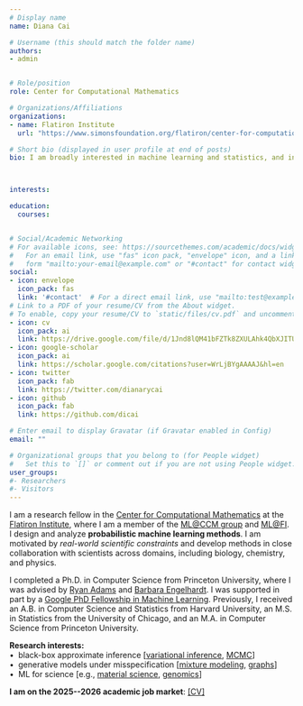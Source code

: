 ```yaml
---
# Display name
name: Diana Cai

# Username (this should match the folder name)
authors:
- admin


# Role/position
role: Center for Computational Mathematics

# Organizations/Affiliations
organizations:
- name: Flatiron Institute
  url: "https://www.simonsfoundation.org/flatiron/center-for-computational-mathematics/"

# Short bio (displayed in user profile at end of posts)
bio: I am broadly interested in machine learning and statistics, and in particular, developing robust and reliable methods for modeling and inference.



interests:

education:
  courses:


# Social/Academic Networking
# For available icons, see: https://sourcethemes.com/academic/docs/widgets/#icons
#   For an email link, use "fas" icon pack, "envelope" icon, and a link in the
#   form "mailto:your-email@example.com" or "#contact" for contact widget.
social:
- icon: envelope
  icon_pack: fas
  link: '#contact'  # For a direct email link, use "mailto:test@example.org".
# Link to a PDF of your resume/CV from the About widget.
# To enable, copy your resume/CV to `static/files/cv.pdf` and uncomment the lines below.
- icon: cv
  icon_pack: ai
  link: https://drive.google.com/file/d/1Jnd8lQM41bFZTk8ZXULAhk4QbXJITUdK/view?usp=drive_link
- icon: google-scholar
  icon_pack: ai
  link: https://scholar.google.com/citations?user=WrLjBYgAAAAJ&hl=en
- icon: twitter
  icon_pack: fab
  link: https://twitter.com/dianarycai
- icon: github
  icon_pack: fab
  link: https://github.com/dicai

# Enter email to display Gravatar (if Gravatar enabled in Config)
email: ""

# Organizational groups that you belong to (for People widget)
#   Set this to `[]` or comment out if you are not using People widget.
user_groups:
#- Researchers
#- Visitors
---
```


I am a research fellow in the [Center for Computational Mathematics](https://www.simonsfoundation.org/flatiron/center-for-computational-mathematics/) at the [Flatiron Institute](https://www.simonsfoundation.org/flatiron/),
where I am a member of the [ML@CCM group](https://users.flatironinstitute.org/~lsaul/ml_ccm.html) and [ML@FI](https://www.simonsfoundation.org/machine-learning-at-the-flatiron-institute/).
I design and analyze **probabilistic machine learning methods**. I am motivated by _real-world scientific constraints_ and develop methods in close collaboration with scientists across domains, including biology, chemistry, and physics.
<!--I am broadly interested in developing robust and reliable methods for data analysis and understanding their properties.-->
<!--I'm particularly interested in probabilistic inference and uncertainty
quantification, with a focus on Bayesian methods under model misspecification, approximate inference, active learning, and
applications in science.
-->
<!--[material science](/project/materials/) and [biomedical data science](/project/biomedical/).-->

I completed a Ph.D. in Computer Science from Princeton University, where I was
advised by [Ryan Adams](https://www.cs.princeton.edu/~rpa/) and [Barbara Engelhardt](https://www.stanfordgladstonebeehive.com/).
I was supported in part by a [Google PhD Fellowship in Machine Learning](https://ai.googleblog.com/2019/09/announcement-of-2019-fellowship.html).
Previously, I received an A.B. in Computer Science and Statistics from Harvard University, an M.S. in Statistics from the University of Chicago, and an M.A. in Computer Science from Princeton University.
<!--My work has been recognized by spotlight awards at NeurIPS and ICML, a
Princeton SEAS Applied Science Award, Rising Stars in EECS, and Rising
Stars in Machine Learning.
-->
<!--
1. Model misspecification
\ I am a member of the [Laboratory for Intelligent Probabilistic Systems Group](http://lips.cs.princeton.edu/) and the [Biological and Evolutionary Explorations using Hierarchical Integrative Statistical Models Group](http://beehive.cs.princeton.edu/).
--> <!--During the summer of 2019, I was an intern at Microsoft Research New England, where I worked with [Nicolo Fusi](http://nicolofusi.com/) and [Lester Mackey](https://web.stanford.edu/~lmackey/index.html).-->
<!--Currently, I am a member of the [Women in Machine Learning Board of Directors](https://wimlworkshop.org/board-of-directors/). -->

**Research interests:** \
    &bull;&nbsp; black-box approximate inference [[variational inference](/project/vi), [MCMC](/tags/slice-sampling/)] \
    &bull;&nbsp; generative models under misspecification [[mixture modeling](/publication/conference-paper/2021-finite-mixtures-unreliable/), [graphs](/project/structured/)] \
    &bull;&nbsp; ML for science [e.g., [material science](/publication/journal-article/2024-convex-hull-active-search/), [genomics](/publication/journal-article/2024-spatial-genomics-experimental-design/)]

**I am on the 2025--2026 academic job market**:
[[CV]](https://drive.google.com/file/d/1Jnd8lQM41bFZTk8ZXULAhk4QbXJITUdK/view?usp=drive_link)
<!--[[Research Statement]](...)-->


<!--I am broadly interested in developing
robust and reliable methods for data analysis and understanding their properties.
I'm particularly interested in probabilistic inference and uncertainty
quantification, with a focus on Bayesian methods under model misspecification, approximate inference, active learning, and
applications to [material science](/project/materials/) and [biomedical data
science](/project/biomedical/).
-->

